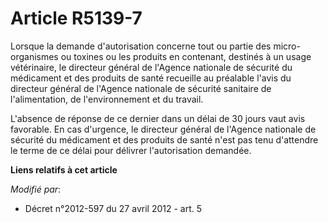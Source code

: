 # Article R5139-7

Lorsque la demande d'autorisation concerne tout ou partie des micro-organismes ou toxines ou les produits en contenant,
destinés à un usage vétérinaire, le directeur général de l'Agence nationale de sécurité du médicament et des produits de
santé recueille au préalable l'avis du directeur général de l'Agence nationale de sécurité sanitaire de l'alimentation, de
l'environnement et du travail. 

L'absence de réponse de ce dernier dans un délai de 30 jours vaut avis favorable. En cas d'urgence, le directeur général de
l'Agence nationale de sécurité du médicament et des produits de santé n'est pas tenu d'attendre le terme de ce délai pour
délivrer l'autorisation demandée.

**Liens relatifs à cet article**

_Modifié par_:

  - Décret n°2012-597 du 27 avril 2012 - art. 5
